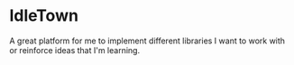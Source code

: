 # IdleTown
A great platform for me to implement different libraries I want to work with or reinforce ideas that I'm learning.
